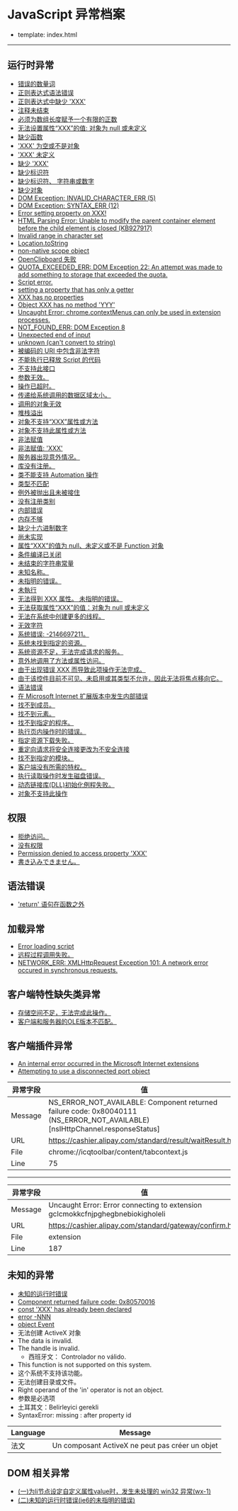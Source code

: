 # JavaScript 异常档案

- template: index.html
------

## 运行时异常

* [错误的数量词](unexpected-quantifier.md)
* [正则表达式语法错误](regular-expression-syntax-error.md)
* [正则表达式中缺少 'XXX'](expected-xxx-in-regular-expression.md)
* [注释未结束](unterminated-comment.md)
* [必须为数组长度赋予一个有限的正数](array-length-must-be-a-finite-positive-integer.md)
* [无法设置属性“XXX”的值: 对象为 null 或未定义](unable-to-set-value-of-the-property-xxx-object-is-null-or-undefined.md)
* [缺少函数](xxx-is-not-a-function.md)
* ['XXX' 为空或不是对象](xxx-is-null-or-not-an-object.md)
* ['XXX' 未定义](xxx-is-undefined.md)
* [缺少 'XXX'](expected-xxx.md)
* [缺少标识符](expected-identifier.md)
* [缺少标识符、 字符串或数字](expected-identifier-string-or-number.md)
* [缺少对象](object-expected.md)
* [DOM Exception: INVALID_CHARACTER_ERR (5)](dom-exception-invalid-character-err-5.md)
* [DOM Exception: SYNTAX_ERR (12)](dom-exception-syntax-err-12.md)
* [Error setting property on XXX!](error-setting-property-on-xxx.md)
* [HTML Parsing Error: Unable to modify the parent container element before the child element is closed (KB927917)](html-parsing-error-unable-to-modify-the-parent-container-element-before-the-child-element-is-closed-kb927917.md)
* [Invalid range in character set](invalid-range-in-character-set.md)
* [Location.toString](location-tostring.md)
* [non-native scope object](non-native-scope-object.md)
* [OpenClipboard 失败](openclipboard-failure.md)
* [QUOTA_EXCEEDED_ERR: DOM Exception 22: An attempt was made to add something to storage that exceeded the quota.](quota-exceeded-err-dom-exception-22-an-attempt-was-made-to-add-something-to-storage-that-exceeded-the-quota)
* [Script error.](script-error.md)
* [setting a property that has only a getter](setting-a-property-that-has-only-a-getter.md)
* [XXX has no properties](xxx-has-no-properties.md)
* [Object XXX has no method 'YYY'](object-xxx-has-no-method-yyy.md)
* [Uncaught Error: chrome.contextMenus can only be used in extension processes.](chrome-contextmenus-can-only-be-used-in-extension-processes.md)
* [NOT_FOUND_ERR: DOM Exception 8](not-found-err-dom-exception-8.md)
* [Unexpected end of input](unexpected-end-of-input.md)
* [unknown (can't convert to string)](unknown-cannot-convert-to-string.md)
* [被编码的 URI 中包含非法字符](the-uri-to-be-encoded-contains-an-invalid-character.md)
* [不能执行已释放 Script 的代码](cannot-to-execute-freed-script-code.md)
* [不支持此接口](does-not-support-this-interface.md)
* [参数无效。](invalid-argument.md)
* [操作已超时。](the-operation-has-timed-out.md)
* [传递给系统调用的数据区域太小。](passed-to-a-system-call-data-area-is-too-small.md)
* [调用的对象无效](calling-object-is-invalid.md)
* [堆栈溢出](out-of-stack-space.md)
* [对象不支持“XXX”属性或方法](object-doesnot-support-property-or-method-xxx.md)
* [对象不支持此属性或方法](object-doesnot-support-this-property-or-method.md)
* [非法赋值](illegal-assignment.md)
* [非法赋值: 'XXX'](illegal-assignment-xxx.md)
* [服务器出现意外情况。](the-server-unforeseen-circumstances.md)
* [库没有注册。](library-not-registered.md)
* [类不能支持 Automation 操作](class-doesnot-support-automation.md)
* [类型不匹配](type-mismatch.md)
* [例外被抛出且未被接住](exception-thrown-and-not-caught.md)
* [没有注册类别](class-not-registered.md)
* [内部错误](internal-error.md)
* [内存不够](out-of-memory.md)
* [缺少十六进制数字](lack-of-hexadecimal-digits.md)
* [尚未实现](not-implemented.md)
* [属性“XXX”的值为 null、未定义或不是 Function 对象](the-value-of-the-attribute-xxx-is-null-undefined-or-not-a-function-object.md)
* [条件编译已关闭](conditional-compilation-has-been-closed.md)
* [未结束的字符串常量](unterminated-string-constant.md)
* [未知名称。](unknown-name.md)
* [未指明的错误。](unspecified-error.md)
* [未執行](not-execute.md)
* [无法得到 XXX 属性。 未指明的错误。](could-not-get-the-xxx-property-unspecified-error.md)
* [无法获取属性“XXX”的值：对象为 null 或未定义](unable-to-get-value-of-the-property-xxx-object-is-null-or-undefined.md)
* [无法在系统中创建更多的线程。](more-threads-can-not-be-created-in-the-system.md)
* [无效字符](invalid-character.md)
* [系统错误: -2146697211。](system-error-2146697211.md)
* [系统未找到指定的资源。](system-not-found-the-specified-resource.md)
* [系统资源不足，无法完成请求的服务。](insufficient-system-resources-to-complete-the-requested-service.md)
* [意外地调用了方法或属性访问。](accidentally-call-a-method-or-property-access.md)
* [由于出现错误 XXX 而导致此项操作无法完成。](due-the-error-xxx-a-result-of-this-operation-can-not-be-completed.md)
* [由于该控件目前不可见、未启用或其类型不允许，因此无法将焦点移向它。](the-control-is-not-visible-not-enabled-or-of-a-type-which-is-not-allowed-and-therefore-can-not-be-the-focus-toward-it.md)
* [语法错误](syntax-error.md)
* [在 Microsoft Internet 扩展版本中发生内部错误](an-internal-error-occurred-in-the-extended-version-of-microsoft-internet.md)
* [找不到成员。](member-not-found.md)
* [找不到元素。](element-not-found.md)
* [找不到指定的程序。](not-found-the-specified-program.md)
* [执行页内操作时的错误。](operation-when-the-error-in-the-execution-page.md)
* [指定资源下载失败。](specify-the-resource-download-failed.md)
* [重定向请求将安全连接更改为不安全连接](a-redirect-request-will-change-a-secure-to-a-non-secure-connection.md)
* [找不到指定的模块。](the-specified-module-could-not-be-found.md)
* [客户端没有所需的特权。](the-client-does-not-have-the-required-privileges.md)
* [执行读取操作时发生磁盘错误。](disk-error-occurred-when-performing-a-read-operation.md)
* [动态链接库(DLL)初始化例程失败。](the-dynamic-link-library-dll-initialization-routine-failed.md)
* [对象不支持此操作](object-doesnot-support-this-action.md)


## 权限

* [拒绝访问。](access-is-denied.md)
* [没有权限](permission-denied.md)
* [Permission denied to access property 'XXX'](permission-denied-to-access-property-xxx.md)
* [書き込みできません。](can-not-write.md)

## 语法错误

* ['return' 语句在函数之外](return-statement-outside-of-function.md)

## 加载异常

* [Error loading script](error-loading-script.md)
* [远程过程调用失败。](the-remote-procedure-call-failed.md)
* [NETWORK_ERR: XMLHttpRequest Exception 101: A network error occured in synchronous requests.](network_err-xmlhttprequest-exception-101--a-network-error-occured-in-synchronous-requests.md)

## 客户端特性缺失类异常

* [存储空间不足，无法完成此操作。](the-lack-of-storage-space-to-complete-this-operation.md)
* [客户端和服务器的OLE版本不匹配。](version-of-ole-on-the-client-and-server-do-not-match.md)


## 客户端插件异常

* [An internal error occurred in the Microsoft Internet extensions](an-internal-error-occurred-in-the-microsoft-internet-extensions.md)
* [Attempting to use a disconnected port object](attempting-to-use-a-disconnected-port-object.md)

| 异常字段 | 值                                                                                                                           |
|----------|------------------------------------------------------------------------------------------------------------------------------|
| Message  | NS_ERROR_NOT_AVAILABLE: Component returned failure code: 0x80040111 (NS_ERROR_NOT_AVAILABLE) [nsIHttpChannel.responseStatus] |
| URL      | https://cashier.alipay.com/standard/result/waitResult.htm                                                                    |
| File     | chrome://icqtoolbar/content/tabcontext.js                                                                                    |
| Line     | 75                                                                                                                           |

----

| 异常字段 | 值                                                                             |
|----------|--------------------------------------------------------------------------------|
| Message  | Uncaught Error: Error connecting to extension gclcmokkcfnjpghegbnebiokigholeli |
| URL      | https://cashier.alipay.com/standard/gateway/confirm.htm                        |
| File     | extension                                                                      |
| Line     | 187                                                                            |


## 未知的异常

* [未知的运行时错误](unknown-runtime-error.md)
* [Component returned failure code: 0x80570016](component-returned-failure-code-0x80570016.md)
* [const 'XXX' has already been declared](const-xxx-has-already-been-declared.md)
* [error -NNN](error-nnn.md)
* [object Event](object-event.md)
* 无法创建 ActiveX 对象
* The data is invalid.
* The handle is invalid.
    * 西班牙文： Controlador no válido.
* This function is not supported on this system.
* 这个系统不支持该功能。
* 无法创建目录或文件。
* Right operand of the 'in' operator is not an object.
* 参数是必选项
* 土耳其文：Belirleyici gerekli
* SyntaxError: missing : after property id

| Language | Message                                          |
|----------|--------------------------------------------------|
| 法文     | Un composant ActiveX ne peut pas créer un objet |

## DOM 相关异常

* [(一)为li节点设定自定义属性value时，发生未处理的 win32 异常(wx-1)](http://www.cnblogs.com/wangxiang/articles/1651577.html)
* [(二)未知的运行时错误(ie6的未指明的错误)](http://www.cnblogs.com/wangxiang/articles/1653429.html)


<!-- [Demos](demos) -->
<!-- * [Template](template) -->
